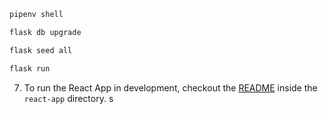 ```bash
pipenv shell
```

```bash
flask db upgrade
```

```bash
flask seed all
```

```bash
flask run
```

7. To run the React App in development, checkout the [README](./react-app/README.md) inside the `react-app` directory.
   s
